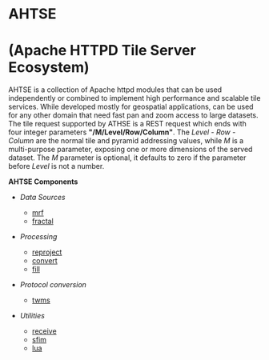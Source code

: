 # AHTSE
# (Apache HTTPD Tile Server Ecosystem)

AHTSE is a collection of Apache httpd modules that can be used independently or combined to implement high performance and scalable tile services.  While developed mostly for geospatial applications, can be used for any other domain that need fast pan and zoom access to large datasets.  The tile request supported by ATHSE is a REST request which ends with four integer parameters **"/M/Level/Row/Column"**. The _Level - Row - Column_ are the normal tile and pyramid addressing values, while _M_ is a multi-purpose parameter, exposing one or more dimensions of the served dataset. The _M_ parameter is optional, it defaults to zero if the parameter before _Level_ is not a number.

**AHTSE Components**

* *Data Sources*
  * [mrf](https://github.com/lucianpls/mod_mrf)
  * [fractal](https://github.com/lucianpls/mod_fractal_tiles)

* *Processing*
  * [reproject](https://github.com/lucianpls/mod_reproject)
  * [convert](https://github.com/lucianpls/mod_convert)
  * [fill](https://github.com/lucianpls/mod_ahtse_fill)

* *Protocol conversion*
  * [twms](https://github.com/lucianpls/mod_twms)

* *Utilities*
  * [receive](https://github.com/lucianpls/mod_receive)
  * [sfim](https://github.com/lucianpls/mod_sfim)
  * [lua](https://github.com/lucianpls/mod_ahtse_lua)
